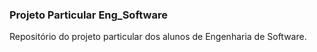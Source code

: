 ### Projeto Particular Eng_Software

Repositório do projeto particular dos alunos de Engenharia de Software.
